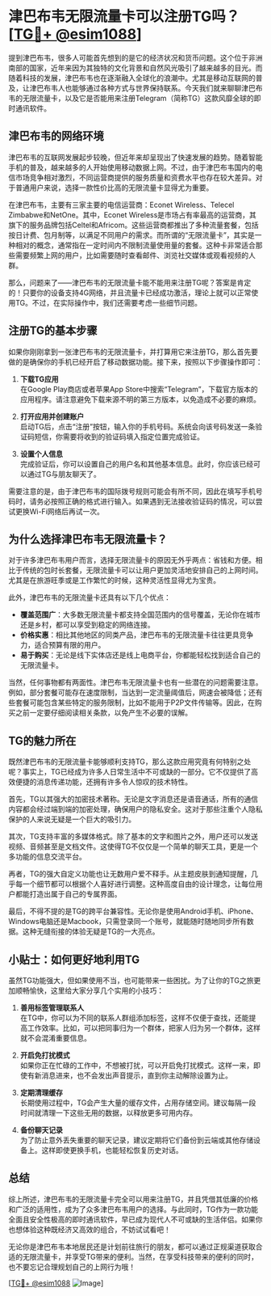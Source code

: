# 津巴布韦无限流量卡可以注册TG吗？[[TG💪+ @esim1088](https://t.me/s/esim1088)]

提到津巴布韦，很多人可能首先想到的是它的经济状况和货币问题。这个位于非洲南部的国家，近年来因为其独特的文化背景和自然风光吸引了越来越多的目光。而随着科技的发展，津巴布韦也在逐渐融入全球化的浪潮中。尤其是移动互联网的普及，让津巴布韦人也能够通过各种方式与世界保持联系。今天我们就来聊聊津巴布韦的无限流量卡，以及它是否能用来注册Telegram（简称TG）这款风靡全球的即时通讯软件。

## 津巴布韦的网络环境

津巴布韦的互联网发展起步较晚，但近年来却呈现出了快速发展的趋势。随着智能手机的普及，越来越多的人开始使用移动数据上网。不过，由于津巴布韦国内的电信市场竞争相对激烈，不同运营商提供的服务质量和资费水平也存在较大差异。对于普通用户来说，选择一款性价比高的无限流量卡显得尤为重要。

在津巴布韦，主要有三家主要的电信运营商：Econet Wireless、Telecel Zimbabwe和NetOne。其中，Econet Wireless是市场占有率最高的运营商，其旗下的服务品牌包括Celtel和Africom。这些运营商都推出了多种流量套餐，包括按日计费、包月制等，以满足不同用户的需求。而所谓的“无限流量卡”，其实是一种相对的概念，通常指在一定时间内不限制流量使用量的套餐。这种卡非常适合那些需要频繁上网的用户，比如需要随时查看邮件、浏览社交媒体或观看视频的人群。

那么，问题来了——津巴布韦的无限流量卡能不能用来注册TG呢？答案是肯定的！只要你的设备支持4G网络，并且流量卡已经成功激活，理论上就可以正常使用TG。不过，在实际操作中，我们还需要考虑一些细节问题。

## 注册TG的基本步骤

如果你刚刚拿到一张津巴布韦的无限流量卡，并打算用它来注册TG，那么首先要做的是确保你的手机已经开启了移动数据功能。接下来，按照以下步骤操作即可：

1. **下载TG应用**  
   在Google Play商店或者苹果App Store中搜索“Telegram”，下载官方版本的应用程序。请注意避免下载来源不明的第三方版本，以免造成不必要的麻烦。

2. **打开应用并创建账户**  
   启动TG后，点击“注册”按钮，输入你的手机号码。系统会向该号码发送一条验证码短信，你需要将收到的验证码填入指定位置完成验证。

3. **设置个人信息**  
   完成验证后，你可以设置自己的用户名和其他基本信息。此时，你应该已经可以通过TG与朋友聊天了。

需要注意的是，由于津巴布韦的国际拨号规则可能会有所不同，因此在填写手机号码时，请务必按照正确的格式进行输入。如果遇到无法接收验证码的情况，可以尝试更换Wi-Fi网络后再试一次。

## 为什么选择津巴布韦无限流量卡？

对于许多津巴布韦用户而言，选择无限流量卡的原因无外乎两点：省钱和方便。相比于传统的包时长套餐，无限流量卡可以让用户更加灵活地安排自己的上网时间。尤其是在旅游旺季或是工作繁忙的时候，这种灵活性显得尤为宝贵。

此外，津巴布韦的无限流量卡还具有以下几个优点：

- **覆盖范围广**：大多数无限流量卡都支持全国范围内的信号覆盖，无论你在城市还是乡村，都可以享受到稳定的网络连接。
- **价格实惠**：相比其他地区的同类产品，津巴布韦的无限流量卡往往更具竞争力，适合预算有限的用户。
- **易于购买**：无论是线下实体店还是线上电商平台，你都能轻松找到适合自己的无限流量卡。

当然，任何事物都有两面性。津巴布韦无限流量卡也有一些潜在的问题需要注意。例如，部分套餐可能存在速度限制，当达到一定流量阈值后，网速会被降低；还有些套餐可能包含某些特定的服务限制，比如不能用于P2P文件传输等。因此，在购买之前一定要仔细阅读相关条款，以免产生不必要的误解。

## TG的魅力所在

既然津巴布韦的无限流量卡能够顺利支持TG，那么这款应用究竟有何特别之处呢？事实上，TG已经成为许多人日常生活中不可或缺的一部分。它不仅提供了高效便捷的消息传递功能，还拥有许多令人惊叹的技术特性。

首先，TG以其强大的加密技术著称。无论是文字消息还是语音通话，所有的通信内容都会经过端到端的加密处理，确保用户的隐私安全。这对于那些注重个人隐私保护的人来说无疑是一个巨大的吸引力。

其次，TG支持丰富的多媒体格式。除了基本的文字和图片之外，用户还可以发送视频、音频甚至是文档文件。这使得TG不仅仅是一个简单的聊天工具，更是一个多功能的信息交流平台。

再者，TG的强大自定义功能也让无数用户爱不释手。从主题皮肤到通知提醒，几乎每一个细节都可以根据个人喜好进行调整。这种高度自由的设计理念，让每位用户都能打造出属于自己的专属界面。

最后，不得不提的是TG的跨平台兼容性。无论你是使用Android手机、iPhone、Windows电脑还是Macbook，只需登录同一个账号，就能随时随地同步所有数据。这种无缝衔接的体验无疑是TG的一大亮点。

## 小贴士：如何更好地利用TG

虽然TG功能强大，但如果使用不当，也可能带来一些困扰。为了让你的TG之旅更加顺畅愉快，这里给大家分享几个实用的小技巧：

1. **善用标签管理联系人**  
   在TG中，你可以为不同的联系人群组添加标签，这样不仅便于查找，还能提高工作效率。比如，可以把同事归为一个群体，把家人归为另一个群体，这样就不会混淆重要信息。

2. **开启免打扰模式**  
   如果你正在忙碌的工作中，不想被打扰，可以开启免打扰模式。这样一来，即使有新消息进来，也不会发出声音提示，直到你主动解除设置为止。

3. **定期清理缓存**  
   长期使用过程中，TG会产生大量的缓存文件，占用存储空间。建议每隔一段时间就清理一下这些无用的数据，以释放更多可用内存。

4. **备份聊天记录**  
   为了防止意外丢失重要的聊天记录，建议定期将它们备份到云端或其他存储设备上。这样即使更换手机，也能轻松恢复历史对话。

## 总结

综上所述，津巴布韦的无限流量卡完全可以用来注册TG，并且凭借其低廉的价格和广泛的适用性，成为了众多津巴布韦用户的选择。与此同时，TG作为一款功能全面且安全性极高的即时通讯软件，早已成为现代人不可或缺的生活伴侣。如果你也想体验这种既经济又高效的组合，不妨试试看吧！

无论你是津巴布韦本地居民还是计划前往旅行的朋友，都可以通过正规渠道获取合适的无限流量卡，并享受TG带来的便利。当然，在享受科技带来的便利的同时，也不要忘记合理规划自己的上网行为哦！

[[TG💪+ @esim1088](https://t.me/s/esim1088) ![Image](https://i.postimg.cc/4NQfJmqS/Snipaste-2025-05-13-00-14-12.png)]